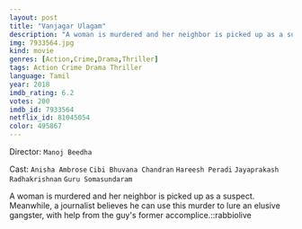 ```yaml
---
layout: post
title: "Vanjagar Ulagam"
description: "A woman is murdered and her neighbor is picked up as a suspect. Meanwhile, a journalist believes he can use this murder to lure an elusive gangster, with help from the guy's former accomplice.::rabbiolive.."
img: 7933564.jpg
kind: movie
genres: [Action,Crime,Drama,Thriller]
tags: Action Crime Drama Thriller 
language: Tamil
year: 2018
imdb_rating: 6.2
votes: 200
imdb_id: 7933564
netflix_id: 81045054
color: 495867
---
```

Director: `Manoj Beedha`  

Cast: `Anisha Ambrose` `Cibi Bhuvana Chandran` `Hareesh Peradi` `Jayaprakash Radhakrishnan` `Guru Somasundaram` 

A woman is murdered and her neighbor is picked up as a suspect. Meanwhile, a journalist believes he can use this murder to lure an elusive gangster, with help from the guy's former accomplice.::rabbiolive